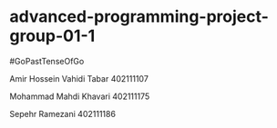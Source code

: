 # advanced-programming-project-group-01-1

#GoPastTenseOfGo

Amir Hossein Vahidi Tabar 402111107

Mohammad Mahdi Khavari 402111175

Sepehr Ramezani 402111186